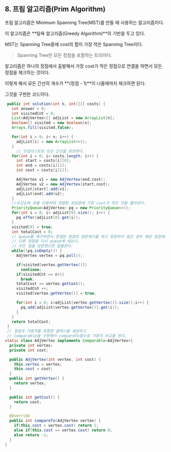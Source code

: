 ## 8.  프림 알고리즘(Prim Algorithm)

프림 알고리즘은 Minimum Spanning Tree(MST)를 만들 때 사용하는 알고리즘이다.

이 알고리즘은 **탐욕 알고리즘(Greedy Algorithm)**의 기반을 두고 있다.

MST는 Spanning Tree중에 cost의 합이 가장 작은 Spanning Tree이다. 

> Spanning Tree란 모든 정점을 포함하는 트리이다. 



알고리즘은 하나의 정점에서 출발해서 가장 cost가 작은 정점으로 연결을 하면서 모든 정점을 체크하는 것이다. 

이렇게 해서 모든 간선의 개수가 **(정점 - 1)**이 나올때까지 체크하면 된다. 

그것을 구현한 코드이다. 

```java
 public int solution(int n, int[][] costs) {
   int answer = 0;
   int visitedCnt = 0;
   List<AdjVertex>[] adjList = new ArrayList[n];
   boolean[] visited = new boolean[n];
   Arrays.fill(visited,false);

   for(int i = 0; i< n; i++) {
     adjList[i] = new ArrayList<>();
   }
	 // 인접리스트로 모든 간선을 표현한다.
   for(int i = 0; i< costs.length; i++) {
     int start = costs[i][0];
     int end = costs[i][1];
     int cost = costs[i][2];

     AdjVertex v1 = new AdjVertex(end,cost);
     AdjVertex v2 = new AdjVertex(start,cost);
     adjList[start].add(v1);
     adjList[end].add(v2);
   }
   //우선순위 큐를 이용하여 연결된 정점중에 가장 cost가 작은 것을 뽑아낸다.
   PriorityQueue<AdjVertex> pq = new PriorityQueue<>();
   for(int i = 0; i< adjList[0].size(); i++) {
     pq.offer(adjList[0].get(i));
   }
   visited[0] = true;
   int totalCost = 0;
   // queue를 체크하면서 연결된 정점의 방문체크를 하고 방문하지 않은 경우 해당 정점에서 연결된
   // 다른 정점을 다시 queue에 넣는다. 
   // 모든 점을 방문했으면 탈출한다.
   while(!pq.isEmpty()) {
     AdjVertex vertex = pq.poll();

     if(visited[vertex.getVertex()])
       continue;
     if(visitedCnt == n+1)
       break;
     totalCost += vertex.getCost();
     visitedCnt ++;
     visited[vertex.getVertex()] = true;

     for(int i = 0; i<adjList[vertex.getVertex()].size();i++) {
       pq.add(adjList[vertex.getVertex()].get(i));
     }
   }
   return totalCost;
 }
 // 정점과 가중치를 포함한 클래스를 생성하고 
 // Comparable을 구현해서 compareTo함수로 가중치 비교를 한다.
static class AdjVertex implements Comparable<AdjVertex>{
  private int vertex;
  private int cost;

  public AdjVertex(int vertex, int cost) {
    this.vertex = vertex;
    this.cost = cost;
  }
  public int getVertex() {
    return vertex;
  }

  public int getCost() {
    return cost;
  }

  @Override
  public int compareTo(AdjVertex vertex) {
    if(this.cost > vertex.cost) return 1;
    else if(this.cost == vertex.cost) return 0;
    else return -1;
  }
} 
```

